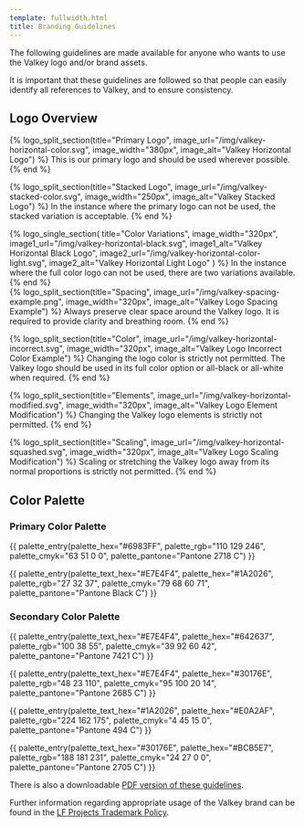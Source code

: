 ```yaml
---
template: fullwidth.html
title: Branding Guidelines
---
```


The following guidelines are made available for anyone who wants to use the Valkey logo and/or brand assets. 

It is important that these guidelines are followed so that people can easily identify all references to Valkey, and to ensure consistency.

## Logo Overview
<section class="branding-split-container">
{% logo_split_section(title="Primary Logo", image_url="/img/valkey-horizontal-color.svg", image_width="380px", image_alt="Valkey Horizontal Logo") %}
    This is our primary logo and should be used wherever possible.
{% end %}

{% logo_split_section(title="Stacked Logo", image_url="/img/valkey-stacked-color.svg", image_width="250px", image_alt="Valkey Stacked Logo") %}
    In the instance where the primary logo can not be used, the stacked variation is acceptable.
{% end %}
</section>

<section class="branding-single-container">
{% logo_single_section(
    title="Color Variations", 
    image_width="320px", 
    image1_url="/img/valkey-horizontal-black.svg", 
    image1_alt="Valkey Horizontal Black Logo",
    image2_url="/img/valkey-horizontal-color-light.svg", 
    image2_alt="Valkey Horizontal Light Logo"
    ) %}
    In the instance where the full color logo can not be used, there are two variations available.
{% end %}
</section>

<section class="branding-split-container">
{% logo_split_section(title="Spacing", image_url="/img/valkey-spacing-example.png", image_width="320px", image_alt="Valkey Logo Spacing Example") %}
Always preserve clear space around the Valkey logo. It is required to provide clarity and breathing room.
{% end %}

{% logo_split_section(title="Color", image_url="/img/valkey-horizontal-incorrect.svg", image_width="320px", image_alt="Valkey Logo Incorrect Color Example") %}
Changing the logo color is strictly not permitted. The Valkey logo should be used in its full color option or all-black or all-white when required.
{% end %}
</section>

<section class="branding-split-container">
{% logo_split_section(title="Elements", image_url="/img/valkey-horizontal-modified.svg", image_width="320px", image_alt="Valkey Logo Element Modification") %}
    Changing the Valkey logo elements is strictly not permitted.
{% end %}

{% logo_split_section(title="Scaling", image_url="/img/valkey-horizontal-squashed.svg", image_width="320px", image_alt="Valkey Logo Scaling Modification") %}
    Scaling or stretching the Valkey logo away from its normal proportions is strictly not permitted.
{% end %}
</section>

## Color Palette

<section class="palette-single-container">
<h3>Primary Color Palette</h3>
<div>
{{ palette_entry(palette_hex="#6983FF", palette_rgb="110 129 246", palette_cmyk="63 51 0 0", palette_pantone="Pantone 2718 C") }}

{{ palette_entry(palette_text_hex="#E7E4F4", palette_hex="#1A2026", palette_rgb="27 32 37", palette_cmyk="79 68 60 71", palette_pantone="Pantone Black C") }}
</div>
</section>

<section class="palette-single-container">
<h3>Secondary Color Palette</h3>
<div>
{{ palette_entry(palette_text_hex="#E7E4F4", palette_hex="#642637", palette_rgb="100 38 55", palette_cmyk="39 92 60 42", palette_pantone="Pantone 7421 C") }}

{{ palette_entry(palette_text_hex="#E7E4F4", palette_hex="#30176E", palette_rgb="48 23 110", palette_cmyk="95 100 20 14", palette_pantone="Pantone 2685 C") }}

{{ palette_entry(palette_text_hex="#1A2026", palette_hex="#E0A2AF", palette_rgb="224 162 175", palette_cmyk="4 45 15 0", palette_pantone="Pantone 494 C") }}

{{ palette_entry(palette_text_hex="#30176E", palette_hex="#BCB5E7", palette_rgb="188 181 231", palette_cmyk="24 27 0 0", palette_pantone="Pantone 2705 C") }}
</div>
</section>

There is also a downloadable [PDF version of these guidelines](https://github.com/valkey-io/assets/blob/main/Valkey%20Branding/valkey_brand_guidelines.pdf).

Further information regarding appropriate usage of the Valkey brand can be found in the [LF Projects Trademark Policy](https://lfprojects.org/policies/trademark-policy/).
